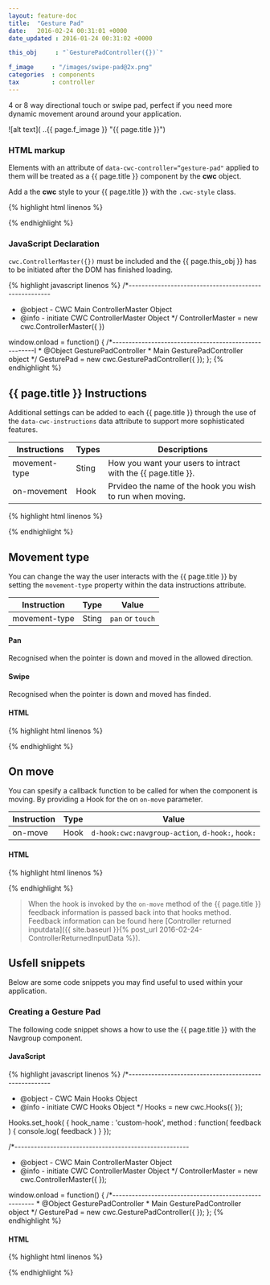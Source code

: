 ```yaml
---
layout: feature-doc
title:  "Gesture Pad"
date:   2016-02-24 00:31:01 +0000
date_updated : 2016-01-24 00:31:02 +0000

this_obj     : "`GesturePadController({})`"

f_image     : "/images/swipe-pad@2x.png"
categories  : components
tax         : controller
---
```

4 or 8 way directional touch or swipe pad, perfect if you need more dynamic movement around around your application.
<!--more-->

![alt text]( ..{{ page.f_image }} "{{ page.title }}")

### HTML markup
Elements with an attribute of `data-cwc-controller=“gesture-pad"` applied to them will be treated as a {{ page.title }} component by the **cwc** object.

Add a the **cwc** style to your {{ page.title }} with the `.cwc-style` class.

{% highlight html linenos %}
<section class="cwc-style"  data-cwc-controller="gesture-pad" >
  <span></span>
</section>
{% endhighlight %}

### JavaScript Declaration
`cwc.ControllerMaster({})` must be included and the {{ page.this_obj }} has to be initiated after the DOM has finished loading.

{% highlight javascript linenos %}
/*------------------------------------------------------
* @object - CWC Main ControllerMaster Object
* @info   - initiate CWC ControllerMaster Object
*/
ControllerMaster = new cwc.ControllerMaster({
})

window.onload = function() {
    /*------------------------------------------------------I
    * @Object GesturePadController
    * Main GesturePadController object
    */
    GesturePad = new cwc.GesturePadController({
    });
};
{% endhighlight %}



[comment]: <> (--------------------------------------------------------------------------------------------------------)

## {{ page.title }} Instructions
Additional settings can be added to each {{ page.title }} through the use of the `data-cwc-instructions` data attribute to support more sophisticated features.

| Instructions  | Types   | Descriptions                                                   |
| ------------- | ------- | --------------                                                 |
| movement-type | Sting   | How you want your users to intract with the {{ page.title }}.  |
| on-movement   | Hook    | Prvideo the name of the hook you wish to run when moving.      |

{% highlight html linenos %}
<div data-cwc-controller="gesture-pad" data-cwc-instructions='{ "movement-type" : "pan", "on-movement " : "hook-cunstom-hook" }' ></div>
{% endhighlight %}



[comment]: <> (--------------------------------------------------------------------------------------------------------)

## Movement type
You can change the way the user interacts with the {{ page.title }} by setting the `movement-type` property within the data instructions attribute.

| Instruction   | Type    | Value             |
| ------------- | ------- | --------------    |
| movement-type | Sting   | `pan` or `touch`  |

#### **Pan**
Recognised when the pointer is down and moved in the allowed direction.

#### **Swipe**
Recognised when the pointer is down and moved has finded.

#### HTML
{% highlight html linenos %}
<div data-cwc-controller="gesture-pad"
     data-cwc-instructions='{"movement-type" : "pan"}' >
     <span></span>
</div>

<div data-cwc-controller="gesture-pad"
     data-cwc-instructions='{"movement-type" : "swipe"}' >
     <span></span>
</div>
{% endhighlight %}



[comment]: <> (--------------------------------------------------------------------------------------------------------)

## On move
You can spesify a callback function to be called for when the component is moving. By providing a Hook for the on `on-move` parameter.

| Instruction | Type    | Value                                            |
| ----------- | ------- | --------------                                   |
| on-move     | Hook    | `d-hook:cwc:navgroup-action`, `d-hook:`, `hook:` |

#### HTML
{% highlight html linenos %}
<section data-cwc-controller="gesture-pad"
  data-cwc-instructions='{ "movement-type" : "swipe", "on-move" : "d-hook:cwc:navgroup-action"  }' >
  <span></span>
</section>

<section data-cwc-controller="gesture-pad"
  data-cwc-instructions='{ "movement-type" : "swipe", "on-move" : "d-hook:custom-hook"  }' >
  <span></span>
</section>
{% endhighlight %}

>When the hook is invoked by the `on-move` method of the {{ page.title }} feedback information is passed back into that hooks method. Feedback information can be found here [Controller returned inputdata]({{ site.baseurl }}{% post_url 2016-02-24-ControllerReturnedInputData %}).


[comment]: <> (--------------------------------------------------------------------------------------------------------)

## Usfell snippets
Below are some code snippets you may find useful to used within your application.

### Creating a Gesture Pad
The following code snippet shows a how to use the {{ page.title }} with the Navgroup component.

#### JavaScript
{% highlight javascript linenos %}
/*------------------------------------------------------
* @object - CWC Main Hooks Object
* @info   - initiate CWC Hooks Object
*/
Hooks = new cwc.Hooks({
});

Hooks.set_hook( {
  hook_name : 'custom-hook',
  method    : function( feedback ) { console.log( feedback )  }
});

/*------------------------------------------------------
* @object - CWC Main ControllerMaster Object
* @info   - initiate CWC ControllerMaster Object
*/
ControllerMaster = new cwc.ControllerMaster({
});

window.onload = function() {
    /*------------------------------------------------------
    * @Object GesturePadController
    * Main GesturePadController object
    */
    GesturePad = new cwc.GesturePadController({
    });
};
{% endhighlight %}

#### HTML
{% highlight html linenos %}
<section class="gesture-pad-01 cwc-style"  data-cwc-controller="gesture-pad"
  data-cwc-instructions='{ "movement-type" : "pan", "on-move" : "hook:custom-hook"  }' >
  <span></span>
</section>

<section class="gesture-pad-02 cwc-style"  data-cwc-controller="gesture-pad"
  data-cwc-instructions='{ "movement-type" : "pan", "on-move" : "d-hook:custom-hook"  }' >
  <span></span>
</section>
{% endhighlight %}